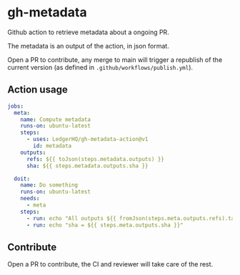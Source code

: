 # gh-metadata

Github action to retrieve metadata about a ongoing PR.

The metadata is an output of the action, in json format.

Open a PR to contribute, any merge to main will trigger a republish of the
current version (as defined in `.github/workflows/publish.yml`).

## Action usage

```yaml
jobs:
  meta:
    name: Compute metadata
    runs-on: ubuntu-latest
    steps:
      - uses: LedgerHQ/gh-metadata-action@v1
        id: metadata
    outputs:
      refs: ${{ toJson(steps.metadata.outputs) }}
      sha: ${{ steps.metadata.outputs.sha }}

  doit:
    name: Do something
    runs-on: ubuntu-latest
    needs:
      - meta
    steps:
      - run: echo "All outputs ${{ fromJson(steps.meta.outputs.refs).target }}"
      - run: echo "sha = ${{ steps.meta.outputs.sha }}"
```

## Contribute

Open a PR to contribute, the CI and reviewer will take care of the rest.
